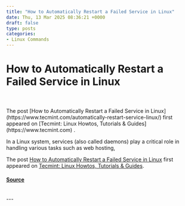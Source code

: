 ```yaml
---
title: "How to Automatically Restart a Failed Service in Linux"
date: Thu, 13 Mar 2025 08:36:21 +0000
draft: false
type: posts
categories: 
- Linux Commands
---
```

# How to Automatically Restart a Failed Service in Linux

<br/>

<br/>
The post [How to Automatically Restart a Failed Service in Linux](https://www.tecmint.com/automatically-restart-service-linux/) first appeared on [Tecmint: Linux Howtos, Tutorials & Guides](https://www.tecmint.com) .

In a Linux system, services (also called daemons) play a critical role in handling various tasks such as web hosting,

The post [How to Automatically Restart a Failed Service in Linux](https://www.tecmint.com/automatically-restart-service-linux/) first appeared on [Tecmint: Linux Howtos, Tutorials & Guides](https://www.tecmint.com).

#### [Source](https://www.tecmint.com/automatically-restart-service-linux/)

<br/>
---
